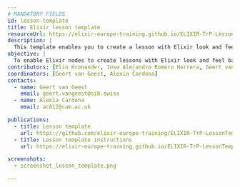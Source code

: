 ```yaml
---
# MANDATORY FIELDS
id: lesson-template
title: Elixir lesson template
resourceUrl: https://elixir-europe-training.github.io/ELIXIR-TrP-LessonTemplateInstructions-MkDocs/
description: |
  This template enables you to create a lesson with Elixir look and feel based on [MkDocs Material](https://squidfunk.github.io/mkdocs-material/). 
objective: |
  To enable Elixir nodes to create lessons with Elixir look and feel based on [MkDocs Material](https://squidfunk.github.io/mkdocs-material/).
contributors: [Elin Kronander, Jose Alejandro Romero Herrera, Geert van Geest, Alexia Cardona]
coordinators: [Geert van Geest, Alexia Cardona]
contacts:
  - name: Geert van Geest
    email: geert.vangeest@sib.swiss
  - name: Alexia Cardona
    email: ac812@cam.ac.uk

publications:
  - title: Lesson template
    url: https://github.com/elixir-europe-training/ELIXIR-TrP-LessonTemplate-MkDocs
  - title: Lesson template instructions
    url: https://elixir-europe-training.github.io/ELIXIR-TrP-LessonTemplateInstructions-MkDocs/

screenshots:
  - screenshot_lesson_template.png

---
```

